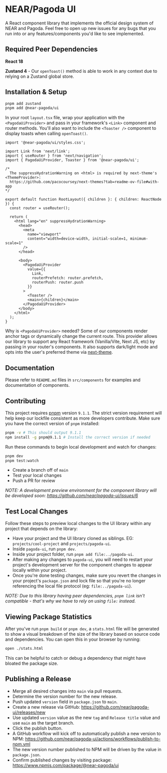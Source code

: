 # NEAR/Pagoda UI

A React component library that implements the official design system of NEAR and Pagoda. Feel free to open up new issues for any bugs that you run into or any features/components you'd like to see implemented.

## Required Peer Dependencies

**React 18**

**Zustand 4** - Our `openToast()` method is able to work in any context due to relying on a Zustand global store.

## Installation & Setup

```bash
pnpm add zustand
pnpm add @near-pagoda/ui
```

In your root `layout.tsx` file, wrap your application with the `<PagodaUiProvider>` and pass in your framework's `<Link>` component and router methods. You'll also want to include the `<Toaster />` component to display toasts when calling `openToast()`.

```tsx
import '@near-pagoda/ui/styles.css';

import Link from 'next/link';
import { useRouter } from 'next/navigation';
import { PagodaUiProvider, Toaster } from '@near-pagoda/ui';

/*
  The suppressHydrationWarning on <html> is required by next-theme's <ThemeProvider>:
  https://github.com/pacocoursey/next-themes?tab=readme-ov-file#with-app
*/

export default function RootLayout({ children }: { children: ReactNode }) {
  const router = useRouter();

  return (
    <html lang="en" suppressHydrationWarning>
      <head>
        <meta
          name="viewport"
          content="width=device-width, initial-scale=1, minimum-scale=1"
        />
      </head>

      <body>
        <PagodaUiProvider
          value={{
            Link,
            routerPrefetch: router.prefetch,
            routerPush: router.push
          }}
        >
          <Toaster />
          <main>{children}</main>
        </PagodaUiProvider>
      </body>
    </html>
  );
}
```

Why is `<PagodaUiProvider>` needed? Some of our components render anchor tags or dynamically change the current route. This provider allows our library to support any React framework (Vanilla/Vite, Next JS, etc) by passing in your router's components. It also supports dark/light mode and opts into the user's preferred theme via [next-theme](ttps://github.com/pacocoursey/next-themes).

## Documentation

Please refer to `README.md` files in `src/components` for examples and documentation of components.

## Contributing

This project requires [pnpm](https://pnpm.io/installation) version `9.1.1`. The strict version requirement will help keep our lockfile consistent as more developers contribute. Make sure you have the correct version of `pnpm` installed:

```bash
pnpm -v # This should output 9.1.1
npm install -g pnpm@9.1.1 # Install the correct version if needed
```

Run these commands to begin local development and watch for changes:

```bash
pnpm dev
pnpm test:watch
```

- Create a branch off of `main`
- Test your local changes
- Push a PR for review

_NOTE: A development preview environment for the component library will be developed soon: https://github.com/near/pagoda-ui/issues/6_

## Test Local Changes

Follow these steps to preview local changes to the UI library within any project that depends on the library:

- Have your project and the UI library cloned as siblings. EG: `projects/cool-project` and `projects/pagoda-ui`.
- Inside `pagoda-ui`, run `pnpm dev`.
- Inside your project folder, run `pnpm add file:../pagoda-ui`.
- After making any changes to `pagoda-ui`, you will need to restart your project's development server for the component changes to appear locally within your project.
- Once you're done testing changes, make sure you revert the changes in your project's `package.json` and lock file so that you're no longer referencing the local file protocol (eg: `file:../pagoda-ui`).

_NOTE: Due to this library having peer dependencies, `pnpm link` isn't compatible - that's why we have to rely on using `file:` instead._

## Viewing Package Statistics

After you've run `pnpm build` or `pnpm dev`, a `stats.html` file will be generated to show a visual breakdown of the size of the library based on source code and dependencies. You can open this in your browser by running:

```bash
open ./stats.html
```

This can be helpful to catch or debug a dependency that might have bloated the package size.

## Publishing a Release

- Merge all desired changes into `main` via pull requests.
- Determine the version number for the new release.
- Push updated `version` field in `package.json` to `main`.
- Create a new release via GitHub: https://github.com/near/pagoda-ui/releases/new
- Use updated `version` value as the new `tag` and `Release title` value and use `main` as the target branch.
- Click the publish button.
- A GitHub workflow will kick off to automatically publish a new version to NPM: https://github.com/near/pagoda-ui/actions/workflows/publish-to-npm.yml
- The new version number published to NPM will be driven by the value in `package.json`.
- Confirm published changes by visiting package: https://www.npmjs.com/package/@near-pagoda/ui
